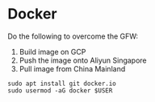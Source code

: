 # Docker

Do the following to overcome the GFW:
1. Build image on GCP
2. Push the image onto Aliyun Singapore
3. Pull image from China Mainland

```
sudo apt install git docker.io
sudo usermod -aG docker $USER
```
